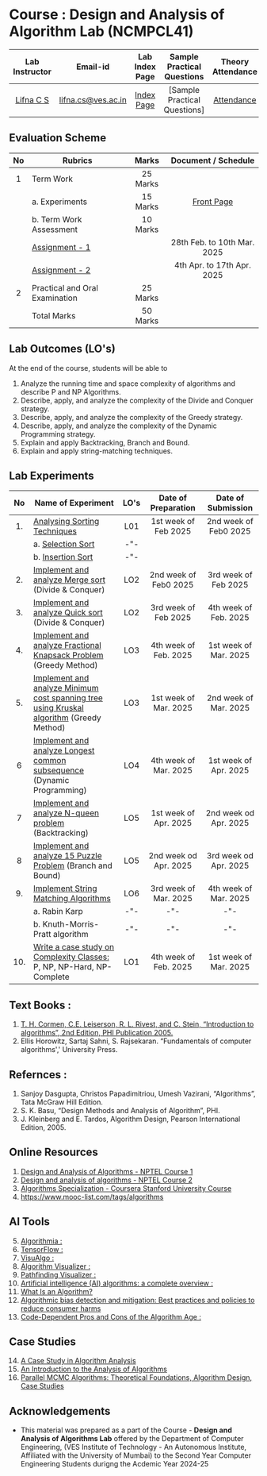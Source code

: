 # Course : Design and Analysis of Algorithm Lab (NCMPCL41)
| Lab Instructor | Email-id | Lab Index Page | Sample Practical Questions | Theory Attendance | Syllabus |
| :-------------:| :--------: | :--------------: | :-------------------: | :----------: | :----------: |
| [Lifna C S](https://www.linkedin.com/in/lifna-c-s-94015678/) | lifna.cs@ves.ac.in | [Index Page](https://github.com/LifnaJos/Design-Analysis-of-Algorithm-Lab/blob/main/DAA-IndexPage(2024-25).pdf) | [Sample Practical Questions] | [Attendance](https://docs.google.com/spreadsheets/d/1qdbspRNGfbzNHzfXXdMmalw6g8hoVQUyvYxTU68-xjA/edit?usp=sharing) | [Theory & Lab Syllabus](https://github.com/LifnaJos/Design-Analysis-of-Algorithm-Theory/blob/main/DAA-Theory-Lab.pdf) |

## Evaluation Scheme 

| No | Rubrics | Marks | Document / Schedule |
| :--: | ------------------ | :----: |:----------: |
| 1 | Term Work | 25 Marks | |
| | a. Experiments | 15 Marks | [Front Page](https://github.com/LifnaJos/Design-Analysis-of-Algorithm-Lab/blob/main/Experiments/L41_DAALab_FrontPage.pdf)|
| | b. Term Work Assessment | 10 Marks |  |
| |    [Assignment - 1](https://github.com/LifnaJos/Design-Analysis-of-Algorithm-Lab/blob/main/DAA-Assignment-1-(2024-25).pdf) | | 28th Feb. to 10th Mar. 2025 |
| |    [Assignment - 2](https://github.com/LifnaJos/Design-Analysis-of-Algorithm-Lab/blob/main/DAA-Assignment-2-(2024-25).pdf) | | 4th Apr. to 17th Apr. 2025 |
| 2 | Practical and Oral Examination | 25 Marks |  |
|   | Total Marks | 50 Marks | |

## Lab Outcomes (LO's)
At the end of the course, students will be able to
1. Analyze the running time and space complexity of algorithms and describe P and NP Algorithms.
2. Describe, apply, and analyze the complexity of the Divide and Conquer strategy.
3. Describe, apply, and analyze the complexity of the Greedy strategy.
4. Describe, apply, and analyze the complexity of the Dynamic Programming strategy.
5. Explain and apply Backtracking, Branch and Bound.
6. Explain and apply string-matching techniques.

## Lab Experiments
| No | Name of Experiment | LO's | Date of Preparation | Date of Submission |  
| :--: | ------------------ | :----: | :-----------------: | :------------------:|
| 1. | [Analysing Sorting Techniques](https://github.com/LifnaJos/Design-Analysis-of-Algorithm-Lab/blob/main/Experiments/Lab%20-1%20%3A%20Analysis%20of%20Sorting%20Techniques.md) | L01 | 1st week of Feb 2025 | 2nd week of Feb0 2025 |
|  | a. [Selection Sort](https://github.com/LifnaJos/Design-Analysis-of-Algorithm-Lab/blob/main/Experiments/selection-sort.jpg) | -"- | | |
|  | b. [Insertion Sort](https://github.com/LifnaJos/Design-Analysis-of-Algorithm-Lab/blob/main/Experiments/Insertion_Sort-0.jpg) | -"- | | |
| 2. | [Implement and analyze Merge sort](https://github.com/LifnaJos/Design-Analysis-of-Algorithm-Lab/blob/main/Experiments/Lab-2%3AMergeSort.md)  (Divide & Conquer) | LO2 | 2nd week of Feb0 2025 | 3rd week of Feb 2025 |
| 3. | [Implement and analyze Quick sort](https://github.com/LifnaJos/Design-Analysis-of-Algorithm-Lab/blob/main/Experiments/Lab-3:QuickSort.md) (Divide & Conquer) | LO2 | 3rd week of Feb 2025 | 4th week of Feb. 2025 |
| 4. | [Implement and analyze Fractional Knapsack Problem](https://github.com/LifnaJos/Design-Analysis-of-Algorithm-Lab/blob/main/Experiments/Lab-4%3AKnapsack.md) (Greedy Method) | LO3 | 4th week of Feb. 2025 | 1st week of Mar. 2025|
| 5. | [Implement and analyze Minimum cost spanning tree using Kruskal algorithm](https://github.com/LifnaJos/Design-Analysis-of-Algorithm-Lab/blob/main/Experiments/Lab-5%3AMST.md) (Greedy Method) | LO3 | 1st week of Mar. 2025 | 2nd week of Mar. 2025 |
| 6 | [Implement and analyze Longest common subsequence](https://github.com/LifnaJos/Design-Analysis-of-Algorithm-Lab/blob/main/Experiments/Lab-6%3ALCS.md) (Dynamic Programming) | LO4 | 4th week of Mar. 2025 | 1st week of Apr. 2025 | 
| 7 | [Implement and analyze N-queen problem](https://github.com/LifnaJos/Design-Analysis-of-Algorithm-Lab/blob/main/Experiments/Lab-7-Backtrack-NQueens.md) (Backtracking) | LO5 | 1st week of Apr. 2025 | 2nd week od Apr. 2025 |
| 8 | [Implement and analyze 15 Puzzle Problem](https://github.com/LifnaJos/Design-Analysis-of-Algorithm-Lab/blob/main/Experiments/Lab-8-BB-15-Puzzle.md) (Branch and Bound) | LO5 | 2nd week od Apr. 2025 | 3rd week od Apr. 2025 |
| 9. | [Implement String Matching Algorithms](https://github.com/LifnaJos/Design-Analysis-of-Algorithm-Lab/blob/main/Experiments/Lab-9%3AStringMatch.md) | LO6 | 3rd week of Mar. 2025 | 4th week of Mar. 2025 |
|    | a. Rabin Karp |  -"- | -"- |  -"- |
|    | b. Knuth-Morris-Pratt algorithm |  -"- | -"- |  -"- |
| 10. | [Write a case study on Complexity Classes:](https://github.com/LifnaJos/Design-Analysis-of-Algorithm-Lab/blob/main/Experiments/Lab-10%3ACaseStudy.md) P, NP, NP-Hard, NP-Complete | LO1 |  4th week of Feb. 2025 | 1st week of Mar. 2025|

## Text Books :
1. [T. H. Cormen, C.E. Leiserson, R. L. Rivest, and C. Stein, “Introduction to algorithms”, 2nd Edition, PHI Publication 2005.](https://dl.ebooksworld.ir/books/Introduction.to.Algorithms.4th.Leiserson.Stein.Rivest.Cormen.MIT.Press.9780262046305.EBooksWorld.ir.pdf)
2. Ellis Horowitz, Sartaj Sahni, S. Rajsekaran. “Fundamentals of computer algorithms',' University Press.
   
## Refernces :
1. Sanjoy Dasgupta, Christos Papadimitriou, Umesh Vazirani, “Algorithms”, Tata McGraw Hill Edition.
2. S. K. Basu, “Design Methods and Analysis of Algorithm”, PHI.
3. J. Kleinberg and E. Tardos, Algorithm Design, Pearson International Edition, 2005.

## Online Resources
1. [Design and Analysis of Algorithms - NPTEL Course 1](https://nptel.ac.in/courses/106/106/106106131/)
2. [Design and analysis of algorithms - NPTEL Course 2](https://swayam.gov.in/nd1_noc19_cs47/preview)
3. [Algorithms Specialization - Coursera Stanford University Course](https://www.coursera.org/specializations/algorithms)
4. https://www.mooc-list.com/tags/algorithms

## AI Tools
5. [Algorithmia :](https://algorithmia.com/)
6. [TensorFlow :](https://www.tensorflow.org/)
7. [VisuAlgo :](https://visualgo.net/)
8. [Algorithm Visualizer :](https://algorithm-visualizer.org/)
9. [Pathfinding Visualizer :](https://bengavrilov.github.io/Path-Finding-Visualizer/Industryarticles)
10. [Artificial intelligence (AI) algorithms: a complete overview :](https://www.tableau.com/data-insights/ai/algorithms)
11. [What Is an Algorithm?](http://bit.ly/3RndUg6)
12. [Algorithmic bias detection and mitigation: Best practices and policies to reduce consumer harms](https://bit.ly/4b1Rw31)
13. [Code-Dependent Pros and Cons of the Algorithm Age :](https://pewrsr.ch/3Ro3P2H)

## Case Studies
14. [A Case Study in Algorithm Analysis](https://ics.uci.edu/~goodrich/teach/cs161/notes/MaxSubarray.pdf)
15. [An Introduction to the Analysis of Algorithms](https://sedgewick.io/books/analysis-of-algorithms/)
16. [Parallel MCMC Algorithms: Theoretical Foundations, Algorithm Design, Case Studies](https://ar5iv.org/abs/2209.04750)
   
## Acknowledgements
* This material was prepared as a part of the Course - **Design and Analysis of Algorithms Lab** offered by the  Department of Computer Engineering, (VES Institute of Technology - An Autonomous Institute, Affiliated with the University of Mumbai) to the Second Year Computer Engineering Students durigng the Acdemic Year 2024-25
